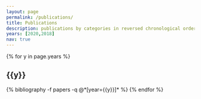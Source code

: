 ```yaml
---
layout: page
permalink: /publications/
title: Publications
description: publications by categories in reversed chronological order. generated by jekyll-scholar.
years: [2020,2018]
nav: true
---
```


<div class="publications">

{% for y in page.years %}
  <h2 class="year">{{y}}</h2>
  {% bibliography -f papers -q @*[year={{y}}]* %}
{% endfor %}

</div>
